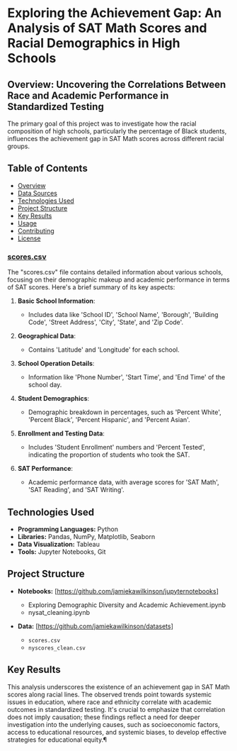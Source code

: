 # Exploring the Achievement Gap: An Analysis of SAT Math Scores and Racial Demographics in High Schools

## Overview: Uncovering the Correlations Between Race and Academic Performance in Standardized Testing

The primary goal of this project was to investigate how the racial composition of high schools, particularly the percentage of Black students, influences the achievement gap in SAT Math scores across different racial groups.

## Table of Contents
- [Overview](#overview)
- [Data Sources](#data-sources)
- [Technologies Used](#technologies-used)
- [Project Structure](#project-structure)
- [Key Results](#key-results)
- [Usage](#usage)
- [Contributing](#contributing)
- [License](#license)

### [scores.csv](https://www.kaggle.com/datasets/nycopendata/high-schools)
The "scores.csv" file contains detailed information about various schools, focusing on their demographic makeup and academic performance in terms of SAT scores. Here's a brief summary of its key aspects:

1. **Basic School Information**: 
   - Includes data like 'School ID', 'School Name', 'Borough', 'Building Code', 'Street Address', 'City', 'State', and 'Zip Code'.

2. **Geographical Data**: 
   - Contains 'Latitude' and 'Longitude' for each school.

3. **School Operation Details**:
   - Information like 'Phone Number', 'Start Time', and 'End Time' of the school day.

4. **Student Demographics**:
   - Demographic breakdown in percentages, such as 'Percent White', 'Percent Black', 'Percent Hispanic', and 'Percent Asian'.

5. **Enrollment and Testing Data**:
   - Includes 'Student Enrollment' numbers and 'Percent Tested', indicating the proportion of students who took the SAT.

6. **SAT Performance**:
   - Academic performance data, with average scores for 'SAT Math', 'SAT Reading', and 'SAT Writing'.

## Technologies Used

* **Programming Languages:** Python
* **Libraries:** Pandas, NumPy, Matplotlib, Seaborn
* **Data Visualization:** Tableau
* **Tools:** Jupyter Notebooks, Git

## Project Structure

- **Notebooks:** [https://github.com/jamiekawilkinson/jupyternotebooks]
  - Exploring Demographic Diversity and Academic Achievement.ipynb
  - nysat_cleaning.ipynb

- **Data:** [https://github.com/jamiekawilkinson/datasets]
  - `scores.csv`
  - `nyscores_clean.csv`           

## Key Results

This analysis underscores the existence of an achievement gap in SAT Math scores along racial lines. The observed trends point towards systemic issues in education, where race and ethnicity correlate with academic outcomes in standardized testing. It's crucial to emphasize that correlation does not imply causation; these findings reflect a need for deeper investigation into the underlying causes, such as socioeconomic factors, access to educational resources, and systemic biases, to develop effective strategies for educational equity.¶
